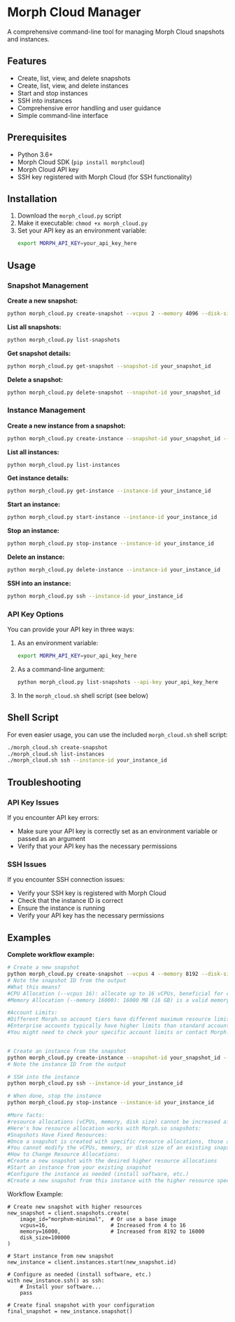 # Morph Cloud Manager

A comprehensive command-line tool for managing Morph Cloud snapshots and instances.

## Features

- Create, list, view, and delete snapshots
- Create, list, view, and delete instances
- Start and stop instances
- SSH into instances
- Comprehensive error handling and user guidance
- Simple command-line interface

## Prerequisites

- Python 3.6+
- Morph Cloud SDK (`pip install morphcloud`)
- Morph Cloud API key
- SSH key registered with Morph Cloud (for SSH functionality)

## Installation

1. Download the `morph_cloud.py` script
2. Make it executable: `chmod +x morph_cloud.py`
3. Set your API key as an environment variable:
   ```bash
   export MORPH_API_KEY=your_api_key_here
   ```

## Usage

### Snapshot Management

**Create a new snapshot:**
```bash
python morph_cloud.py create-snapshot --vcpus 2 --memory 4096 --disk-size 50000
```

**List all snapshots:**
```bash
python morph_cloud.py list-snapshots
```

**Get snapshot details:**
```bash
python morph_cloud.py get-snapshot --snapshot-id your_snapshot_id
```

**Delete a snapshot:**
```bash
python morph_cloud.py delete-snapshot --snapshot-id your_snapshot_id
```

### Instance Management

**Create a new instance from a snapshot:**
```bash
python morph_cloud.py create-instance --snapshot-id your_snapshot_id --name my-instance
```

**List all instances:**
```bash
python morph_cloud.py list-instances
```

**Get instance details:**
```bash
python morph_cloud.py get-instance --instance-id your_instance_id
```

**Start an instance:**
```bash
python morph_cloud.py start-instance --instance-id your_instance_id
```

**Stop an instance:**
```bash
python morph_cloud.py stop-instance --instance-id your_instance_id
```

**Delete an instance:**
```bash
python morph_cloud.py delete-instance --instance-id your_instance_id
```

**SSH into an instance:**
```bash
python morph_cloud.py ssh --instance-id your_instance_id
```

### API Key Options

You can provide your API key in three ways:

1. As an environment variable:
   ```bash
   export MORPH_API_KEY=your_api_key_here
   ```

2. As a command-line argument:
   ```bash
   python morph_cloud.py list-snapshots --api-key your_api_key_here
   ```

3. In the `morph_cloud.sh` shell script (see below)

## Shell Script

For even easier usage, you can use the included `morph_cloud.sh` shell script:

```bash
./morph_cloud.sh create-snapshot
./morph_cloud.sh list-instances
./morph_cloud.sh ssh --instance-id your_instance_id
```

## Troubleshooting

### API Key Issues

If you encounter API key errors:
- Make sure your API key is correctly set as an environment variable or passed as an argument
- Verify that your API key has the necessary permissions

### SSH Issues

If you encounter SSH connection issues:
- Verify your SSH key is registered with Morph Cloud
- Check that the instance ID is correct
- Ensure the instance is running
- Verify your API key has the necessary permissions

## Examples

**Complete workflow example:**

```bash
# Create a new snapshot
python morph_cloud.py create-snapshot --vcpus 4 --memory 8192 --disk-size 100000
# Note the snapshot ID from the output
#What this means?
#CPU Allocation (--vcpus 16): allocate up to 16 vCPUs, beneficial for compute-intensive tasks like data processing, model training, or running #multiple parallel processes
#Memory Allocation (--memory 16000): 16000 MB (16 GB) is a valid memory allocation, good for in-memory data processing, running large databases

#Account Limits:
#Different Morph.so account tiers have different maximum resource limits
#Enterprise accounts typically have higher limits than standard accounts
#You might need to check your specific account limits or contact Morph.so support if you need exceptionally high resources


# Create an instance from the snapshot
python morph_cloud.py create-instance --snapshot-id your_snapshot_id --name my-server
# Note the instance ID from the output

# SSH into the instance
python morph_cloud.py ssh --instance-id your_instance_id

# When done, stop the instance
python morph_cloud.py stop-instance --instance-id your_instance_id

#More facts:
#resource allocations (vCPUs, memory, disk size) cannot be increased after a snapshot is created in Morph.so. Snapshots are immutable templates #with fixed resource configurations.
#Here's how resource allocation works with Morph.so snapshots:
#Snapshots Have Fixed Resources:
#Once a snapshot is created with specific resource allocations, those allocations are fixed
#You cannot modify the vCPUs, memory, or disk size of an existing snapshot
#How to Change Resource Allocations:
#Create a new snapshot with the desired higher resource allocations
#Start an instance from your existing snapshot
#Configure the instance as needed (install software, etc.)
#Create a new snapshot from this instance with the higher resource specifications


```
Workflow Example:
```
# Create new snapshot with higher resources
new_snapshot = client.snapshots.create(
    image_id="morphvm-minimal",  # Or use a base image
    vcpus=16,                    # Increased from 4 to 16
    memory=16000,                # Increased from 8192 to 16000
    disk_size=100000
)

# Start instance from new snapshot
new_instance = client.instances.start(new_snapshot.id)

# Configure as needed (install software, etc.)
with new_instance.ssh() as ssh:
    # Install your software...
    pass

# Create final snapshot with your configuration
final_snapshot = new_instance.snapshot()
```

